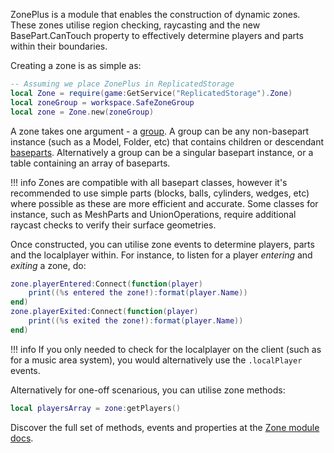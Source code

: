 [baseparts]: https://developer.roblox.com/en-us/api-reference/class/BasePart
[zone]: https://1foreverhd.github.io/ZonePlus/zone/
[Zone module docs]: https://1foreverhd.github.io/ZonePlus/zone/
[group]: https://1foreverhd.github.io/ZonePlus/zone/#new

ZonePlus is a module that enables the construction of dynamic zones. These zones utilise region checking, raycasting and the new BasePart.CanTouch property to effectively determine players and parts within their boundaries.

Creating a zone is as simple as:

``` lua
-- Assuming we place ZonePlus in ReplicatedStorage
local Zone = require(game:GetService("ReplicatedStorage").Zone)
local zoneGroup = workspace.SafeZoneGroup
local zone = Zone.new(zoneGroup)
```

A zone takes one argument - a [group]. A group can be any non-basepart instance (such as a Model, Folder, etc) that contains children or descendant [baseparts]. Alternatively a group can be a singular basepart instance, or a table containing an array of baseparts.

!!! info
    Zones are compatible with all basepart classes, however it's recommended to use simple parts (blocks, balls, cylinders, wedges, etc) where possible as these are more efficient and accurate. Some classes for instance, such as MeshParts and UnionOperations, require additional raycast checks to verify their surface geometries.

Once constructed, you can utilise zone events to determine players, parts and the localplayer within. For instance, to listen for a player *entering* and *exiting* a zone, do:

```lua
zone.playerEntered:Connect(function(player)
    print((%s entered the zone!):format(player.Name))
end)
zone.playerExited:Connect(function(player)
    print((%s exited the zone!):format(player.Name))
end)
```

!!! info
    If you only needed to check for the localplayer on the client (such as for a music area system), you would alternatively use the ``.localPlayer`` events.

Alternatively for one-off scenarious, you can utilise zone methods:

```lua
local playersArray = zone:getPlayers()
```

Discover the full set of methods, events and properties at the [Zone module docs].

